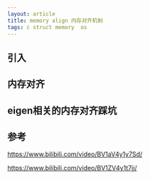 ```yaml
---
layout: article
title: memory align 内存对齐机制
tags: c struct memory  os
---
```


## 引入

## 内存对齐

## eigen相关的内存对齐踩坑

## 参考

https://www.bilibili.com/video/BV1aV4y1y7Sd/

https://www.bilibili.com/video/BV1ZV4y1t7jj/
